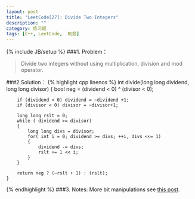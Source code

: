 ```yaml
---
layout: post
title: "LeetCode[27]: Divide Two Integers"
description: ""
category: 练习题
tags: [C++, LeetCode,  刷题]
---
```

{% include JB/setup %}
###1. Problem：
<blockquote>
Divide two integers without using multiplication, division and mod operator.
</blockquote>
###2.Solution：
{% highlight cpp linenos %}
    int divide(long long dividend, long long divisor) 
    {
        bool neg = (dividend < 0) ^ (divisor < 0);
        
        if (dividend < 0) dividend = ~dividend +1;
        if (divisor < 0) divisor = ~divisor+1;

        long long rslt = 0;
        while ( dividend >= divisor) 
        {
            long long divs = divisor;
            for( int i = 0; dividend >= divs; ++i, divs <<= 1) 
            {
                dividend -= divs;
                rslt += 1 << i;
            }
        }
        
        return neg ? (~rslt + 1) : (rslt);   
    }
{% endhighlight %}
###3. Notes:
More bit manipulations see [this post]().
